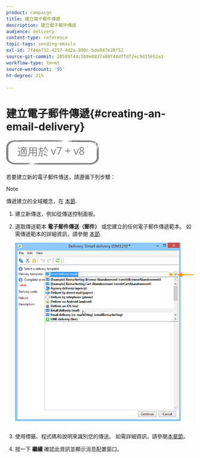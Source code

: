 ```yaml
---
product: campaign
title: 建立電子郵件傳遞
description: 建立電子郵件傳遞
audience: delivery
content-type: reference
topic-tags: sending-emails
exl-id: 7f44e732-4257-4d2a-800c-bde847e20f52
source-git-commit: 20509f44c5b8e0827a09f44dffdf2ec9d11652a1
workflow-type: tm+mt
source-wordcount: '95'
ht-degree: 21%

---
```


# 建立電子郵件傳遞{#creating-an-email-delivery}

![](../../assets/common.svg)

若要建立新的電子郵件傳送，請遵循下列步驟：

>[!NOTE]
>
>傳遞建立的全域概念，在 [本節](steps-about-delivery-creation-steps.md).

1. 建立新傳送，例如從傳送控制面板。
1. 選取傳送範本 **電子郵件傳送（郵件）** 或您建立的任何電子郵件傳遞範本。 如需傳遞範本的詳細資訊，請參閱 [本節](about-templates.md).

   ![](assets/s_ncs_user_wizard_email01_1.png)

1. 使用標籤、程式碼和說明來識別您的傳送。 如需詳細資訊，請參閱[本章節](steps-create-and-identify-the-delivery.md#identifying-the-delivery)。
1. 按一下 **繼續** 確認此資訊並顯示消息配置窗口。
